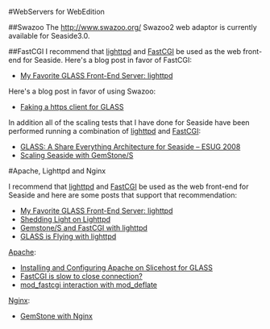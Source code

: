 #WebServers for WebEdition

##Swazoo
The http://www.swazoo.org/ Swazoo2 web adaptor is currently available for Seaside3.0.

##FastCGI
I recommend that [lighttpd](http://www.lighttpd.net) and [FastCGI](http://www.fastcgi.com/) be used as the web front-end for Seaside. 
Here's a blog post in favor of FastCGI:
* [ My Favorite GLASS Front-End Server: lighttpd](http://kentreis.wordpress.com/2009/10/07/my-favorite-glass-front-end-server-lighttpd/)

Here's a blog post in favor of using Swazoo:
* [Faking a https client for GLASS](http://www.monkeysnatchbanana.com/posts/2010/06/22/faking-a-https-client-for-glass.html)

In addition all of the scaling tests that I have done for Seaside have been performed running a combination of [ lighttpd](http://www.lighttpd.net/)
and [FastCGI](http://www.fastcgi.com/):
* [GLASS: A Share Everything Architecture for Seaside – ESUG 2008](http://gemstonesoup.wordpress.com/2009/10/18/glass-a-share-everything-architecture-for-seaside-esug-2008/)
* [Scaling Seaside with GemStone/S](http://gemstonesoup.wordpress.com/2007/10/19/scaling-seaside-with-gemstones/)

#Apache, Lighttpd and Nginx

I recommend that [lighttpd](http://www.lighttpd.net) and [FastCGI](http://www.fastcgi.com/) be used as the web front-end for Seaside and 
here are some posts that support that recommendation:

* [My Favorite GLASS Front-End Server: lighttpd](http://kentreis.wordpress.com/2009/10/07/my-favorite-glass-front-end-server-lighttpd/)
* [Shedding Light on Lighttpd](http://gemstonesoup.wordpress.com/2008/09/28/shedding-light-on-lighttpd/)
* [Gemstone/S and FastCGI with lighttpd](https://web.archive.org/web/20130615140022/http://miguel.leugim.com.mx/index.php/2008/09/27/gemstones-and-fastcgi-with-lighttpd/)
* [GLASS is Flying with lighttpd](http://gemstonesoup.wordpress.com/2007/10/12/glass-is-flying-with-lighttpd/)
  
[Apache](http://httpd.apache.org/):

* [Installing and Configuring Apache on Slicehost for GLASS](http://programminggems.wordpress.com/2008/09/12/slice-4/)
* [FastCGI is slow to close connection?](http://programminggems.wordpress.com/2010/01/10/fastcgi-2/)
* [mod_fastcgi interaction with mod_deflate](http://programminggems.wordpress.com/2010/01/11/fastcgi-3/)

[Nginx](http://nginx.org/en/):

* [GemStone with Nginx](https://web.archive.org/web/20101008033233/http://www.hyperbomb.com/2009/02/01/gemstone-with-nginx)
